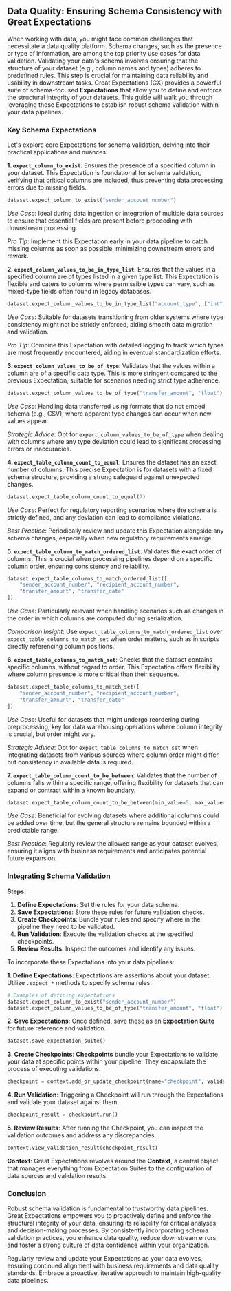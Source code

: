 ## Data Quality: Ensuring Schema Consistency with Great Expectations

When working with data, you might face common challenges that necessitate a data quality platform.
Schema changes, such as the presence or type of information, are among the top priority use cases
for data validation. Validating your data's schema involves ensuring that the structure of your
dataset (e.g., column names and types) adheres to predefined rules. This step is crucial for
maintaining data reliability and usability in downstream tasks. Great Expectations (GX) provides a
powerful suite of schema-focused **Expectations** that allow you to define and enforce the
structural integrity of your datasets. This guide will walk you through leveraging these
Expectations to establish robust schema validation within your data pipelines.

### Key Schema Expectations

Let's explore core Expectations for schema validation, delving into their practical applications and
nuances:

**1. `expect_column_to_exist`**:
Ensures the presence of a specified column in your dataset. This Expectation is foundational for
schema validation, verifying that critical columns are included, thus preventing data processing
errors due to missing fields.

```python
dataset.expect_column_to_exist("sender_account_number")
```

*Use Case*: Ideal during data ingestion or integration of multiple data sources to ensure that
essential fields are present before proceeding with downstream processing.

*Pro Tip*: Implement this Expectation early in your data pipeline to catch missing columns as soon
as possible, minimizing downstream errors and rework.

**2. `expect_column_values_to_be_in_type_list`**:
Ensures that the values in a specified column are of types listed in a given type list. This
Expectation is flexible and caters to columns where permissible types can vary, such as mixed-type
fields often found in legacy databases.

```python
dataset.expect_column_values_to_be_in_type_list("account_type", ["int", "str"])
```
*Use Case*: Suitable for datasets transitioning from older systems where type consistency might not
be strictly enforced, aiding smooth data migration and validation.

*Pro Tip*: Combine this Expectation with detailed logging to track which types are most frequently
encountered, aiding in eventual standardization efforts.

**3. `expect_column_values_to_be_of_type`**:
Validates that the values within a column are of a specific data type. This is more stringent
compared to the previous Expectation, suitable for scenarios needing strict type adherence.

```python
dataset.expect_column_values_to_be_of_type("transfer_amount", "float")
```
*Use Case*: Handling data transferred using formats that do not embed schema (e.g., CSV), where
apparent type changes can occur when new values appear.

*Strategic Advice*: Opt for `expect_column_values_to_be_of_type` when dealing with columns where any
type deviation could lead to significant processing errors or inaccuracies.

**4. `expect_table_column_count_to_equal`**:
Ensures the dataset has an exact number of columns. This precise Expectation is for datasets with a
fixed schema structure, providing a strong safeguard against unexpected changes.

```python
dataset.expect_table_column_count_to_equal(7)
```
*Use Case*: Perfect for regulatory reporting scenarios where the schema is strictly defined, and any
deviation can lead to compliance violations.

*Best Practice*: Periodically review and update this Expectation alongside any schema changes,
especially when new regulatory requirements emerge.

**5. `expect_table_column_to_match_ordered_list`**:
Validates the exact order of columns. This is crucial when processing pipelines depend on a specific
column order, ensuring consistency and reliability.

```python
dataset.expect_table_columns_to_match_ordered_list([
    "sender_account_number", "recipient_account_number",
    "transfer_amount", "transfer_date"
])
```
*Use Case*: Particularly relevant when handling scenarios such as changes in the order in which columns are computed during serialization.

*Comparison Insight*: Use `expect_table_columns_to_match_ordered_list` over
`expect_table_columns_to_match_set` when order matters, such as in scripts directly referencing
column positions.

**6. `expect_table_columns_to_match_set`**:
Checks that the dataset contains specific columns, without regard to order. This Expectation offers
flexibility where column presence is more critical than their sequence.

```python
dataset.expect_table_columns_to_match_set([
    "sender_account_number", "recipient_account_number",
    "transfer_amount", "transfer_date"
])
```
*Use Case*: Useful for datasets that might undergo reordering during preprocessing; key for data
warehousing operations where column integrity is crucial, but order might vary.

*Strategic Advice*: Opt for `expect_table_columns_to_match_set` when integrating datasets from
various sources where column order might differ, but consistency in available data is required.

**7. `expect_table_column_count_to_be_between`**:
Validates that the number of columns falls within a specific range, offering flexibility for
datasets that can expand or contract within a known boundary.

```python
dataset.expect_table_column_count_to_be_between(min_value=5, max_value=7)
```
*Use Case*: Beneficial for evolving datasets where additional columns could be added over time, but
the general structure remains bounded within a predictable range.

*Best Practice*: Regularly review the allowed range as your dataset evolves, ensuring it aligns with
business requirements and anticipates potential future expansion.

### Integrating Schema Validation

**Steps:**
1. **Define Expectations**: Set the rules for your data schema.
2. **Save Expectations**: Store these rules for future validation checks.
3. **Create Checkpoints**: Bundle your rules and specify where in the pipeline they need to be validated.
4. **Run Validation**: Execute the validation checks at the specified checkpoints.
5. **Review Results**: Inspect the outcomes and identify any issues.

To incorporate these Expectations into your data pipelines:

**1. Define Expectations**:
Expectations are assertions about your dataset. Utilize `.expect_*` methods to specify schema rules.
```python
# Examples of defining expectations
dataset.expect_column_to_exist("sender_account_number")
dataset.expect_column_values_to_be_of_type("transfer_amount", "float")
```

**2. Save Expectations**:
Once defined, save these as an **Expectation Suite** for future reference and validation.
```python
dataset.save_expectation_suite()
```

**3. Create Checkpoints**:
**Checkpoints** bundle your Expectations to validate your data at specific points within your pipeline. They encapsulate the process of executing validations.
```python
checkpoint = context.add_or_update_checkpoint(name="checkpoint", validator=dataset)
```

**4. Run Validation**:
Triggering a Checkpoint will run through the Expectations and validate your dataset against them.
```python
checkpoint_result = checkpoint.run()
```

**5. Review Results**:
After running the Checkpoint, you can inspect the validation outcomes and address any discrepancies.
```python
context.view_validation_result(checkpoint_result)
```

**Context**:
Great Expectations revolves around the **Context**, a central object that manages everything from Expectation Suites to the configuration of data sources and validation results.

### Conclusion

Robust schema validation is fundamental to trustworthy data pipelines. Great Expectations empowers you to proactively define and enforce the structural integrity of your data, ensuring its reliability for critical analyses and decision-making processes. By consistently incorporating schema validation practices, you enhance data quality, reduce downstream errors, and foster a strong culture of data confidence within your organization.

Regularly review and update your Expectations as your data evolves, ensuring continued alignment with business requirements and data quality standards. Embrace a proactive, iterative approach to maintain high-quality data pipelines.

